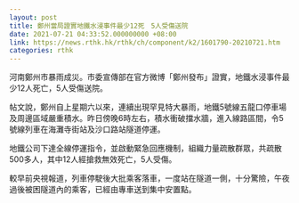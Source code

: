 ```yaml
---
layout: post
title: 鄭州當局證實地鐵水浸事件最少12死　5人受傷送院
date: 2021-07-21 04:33:52.000000000 +08:00
link: https://news.rthk.hk/rthk/ch/component/k2/1601790-20210721.htm
categories: rthk
---
```


河南鄭州市暴雨成災。市委宣傳部在官方微博「鄭州發布」證實，地鐵水浸事件最少12人死亡，5人受傷送院。

帖文說，鄭州自上星期六以來，連續出現罕見特大暴雨，地鐵5號線五龍口停車場及周邊區域嚴重積水。昨日傍晚6時左右，積水衝破擋水牆，進入線路區間，令5號線列車在海灘寺街站及沙口路站隧道停運。

地鐵公司下達全線停運指令，並啟動緊急回應機制，組織力量疏散群眾，共疏散500多人，其中12人經搶救無效死亡，5人受傷。

較早前央視報道，列車停駛後大批乘客落車，一度站在隧道一側，十分驚險，午夜過後被困隧道內的乘客，已經由專車送到集中安置點。
